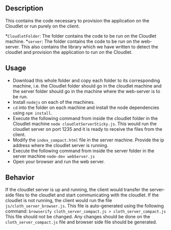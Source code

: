 ## Description
This contains the code necessary to provision the application on the Cloudlet or run purely on the client.

*`CloudletFolder`: The folder contains the code to be run on the Cloudlet machine.
*`server`: The folder contains the code to be run on the web-server. This also contains the library which we have written to detect the cloudlet and provision the application to run on the Cloudlet.

## Usage
* Download this whole folder and copy each folder to its corresponding machine, i.e. the Cloudlet folder should go in the cloudlet machine and the server folder should go in the machine where the web-server is to be run.
* Install `nodejs` on each of the machines.
* `cd` into the folder on each machine and install the node dependencies using `npm install`.
* Execute the following command from inside the cloudlet folder in the Cloudlet machine
`node cloudletServerSticky.js`.
This would run the cloudlet server on port 1235 and it is ready to receive the files from the client.
* Modify the `index_compact.html` file in the server machine. Provide the ip address where the cloudlet server is running.
* Execute the following command from inside the server folder in the server machine
`node-dev webServer.js`
* Open your browser and run the web server.

## Behavior
If the cloudlet server is up and running, the client would transfer the server-side files to the cloudlet and start communicating with the cloudlet. If the cloudlet is not running, the client would run the file `js/cloth_server_browser.js`. This file is auto-generated using the following command:
`browserify cloth_server_compact.js > cloth_server_compact.js`
This file should not be changed. Any changes should be done on the `cloth_server_compact.js` file and browser side file should be generated.
